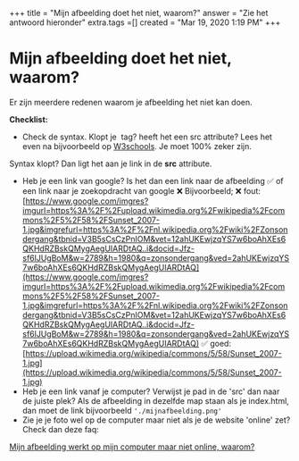 +++
title = "Mijn afbeelding doet het niet, waarom?"
answer = "Zie het antwoord hieronder"
extra.tags =[]
created = "Mar 19, 2020 1:19 PM"
+++
# Mijn afbeelding doet het niet, waarom?


Er zijn meerdere redenen waarom je afbeelding het niet kan doen. 

**Checklist:**

- Check de syntax. Klopt je <img/> tag? heeft het een src attribute? Lees het even na bijvoorbeeld op [W3schools](https://www.w3schools.com/tags/tag_img.asp). Je moet 100% zeker zijn. 

Syntax klopt? Dan ligt het aan je link in de **src** attribute.
- Heb je een link van google? Is het dan een link naar de afbeelding ✅ of een link naar je zoekopdracht van google ❌
Bijvoorbeeld; 
❌ fout: [https://www.google.com/imgres?imgurl=https%3A%2F%2Fupload.wikimedia.org%2Fwikipedia%2Fcommons%2F5%2F58%2FSunset_2007-1.jpg&imgrefurl=https%3A%2F%2Fnl.wikipedia.org%2Fwiki%2FZonsondergang&tbnid=V3B5sCsCzPnIOM&vet=12ahUKEwjzqYS7w6boAhXEs6QKHdRZBskQMygAegUIARDtAQ..i&docid=Jfz-sf6lJUgBoM&w=2789&h=1980&q=zonsondergang&ved=2ahUKEwjzqYS7w6boAhXEs6QKHdRZBskQMygAegUIARDtAQ](https://www.google.com/imgres?imgurl=https%3A%2F%2Fupload.wikimedia.org%2Fwikipedia%2Fcommons%2F5%2F58%2FSunset_2007-1.jpg&imgrefurl=https%3A%2F%2Fnl.wikipedia.org%2Fwiki%2FZonsondergang&tbnid=V3B5sCsCzPnIOM&vet=12ahUKEwjzqYS7w6boAhXEs6QKHdRZBskQMygAegUIARDtAQ..i&docid=Jfz-sf6lJUgBoM&w=2789&h=1980&q=zonsondergang&ved=2ahUKEwjzqYS7w6boAhXEs6QKHdRZBskQMygAegUIARDtAQ) 
✅ goed: [https://upload.wikimedia.org/wikipedia/commons/5/58/Sunset_2007-1.jpg](https://upload.wikimedia.org/wikipedia/commons/5/58/Sunset_2007-1.jpg)
- Heb je een link vanaf je computer? Verwijst je pad in de 'src' dan naar de juiste plek? Als de afbeelding in dezelfde map staan als je index.html, dan moet de link bijvoorbeeld `'./mijnafbeelding.png'`
- Zie je je foto wel op de computer maar niet als je de website 'online' zet? Check dan deze faq:

[Mijn afbeelding werkt op mijn computer maar niet online, waarom?](@/mijn-afbeelding-werkt-op-mijn-computer-maar-niet-online--waarom.md)